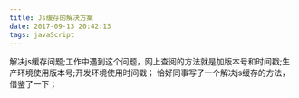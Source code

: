 ```yaml
---
title: Js缓存的解决方案
date: 2017-09-13 20:42:13
tags: javaScript
---
```

解决js缓存问题;工作中遇到这个问题，网上查阅的方法就是加版本号和时间戳;生产环境使用版本号;开发环境使用时间戳；
恰好同事写了一个解决js缓存的方法，借鉴了一下；
